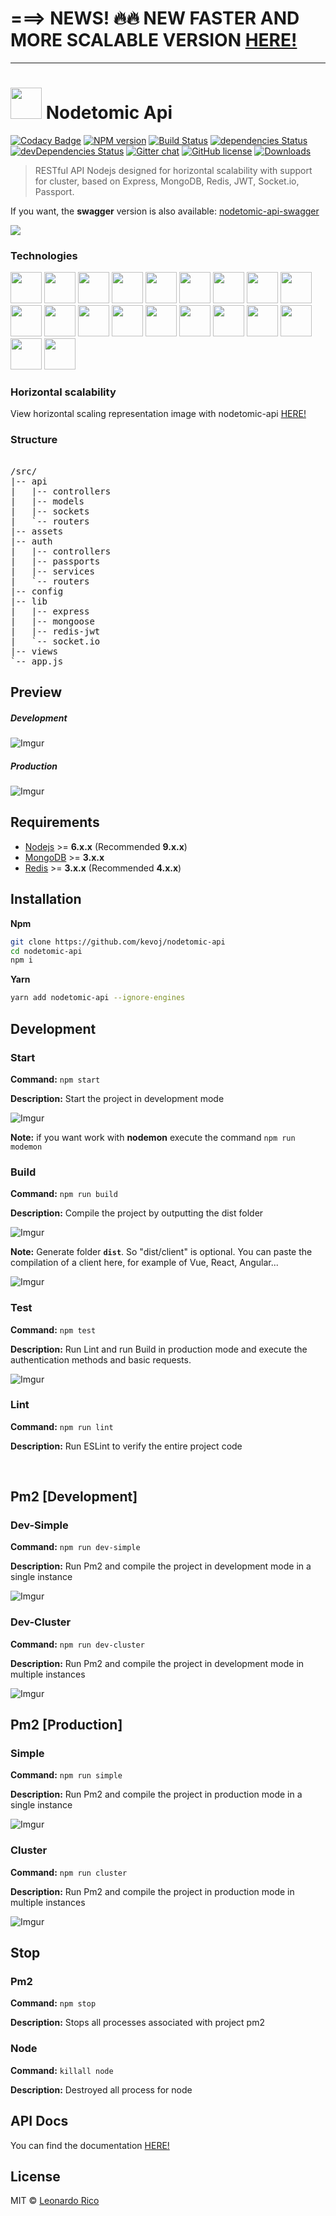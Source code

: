 
# ===> NEWS! 🔥🔥 NEW FASTER AND MORE SCALABLE VERSION <a href="https://github.com/kevoj/nodetomic" >HERE!</a>
<hr/>


# <img src="http://i.imgur.com/usoSYjY.png" width="50" /> Nodetomic Api

[![Codacy Badge](https://api.codacy.com/project/badge/Grade/f5084c4bad544b2586e3e973c8e3a336)](https://www.codacy.com/app/kevoj/nodetomic-api?utm_source=github.com&amp;utm_medium=referral&amp;utm_content=kevoj/nodetomic-api&amp;utm_campaign=Badge_Grade) [![NPM version](https://badge.fury.io/js/nodetomic-api.svg)](https://npmjs.org/package/nodetomic-api) [![Build Status](https://travis-ci.org/kevoj/nodetomic-api.svg?branch=master)](https://travis-ci.org/kevoj/nodetomic-api) [![dependencies Status](https://david-dm.org/kevoj/nodetomic-api/status.svg)](https://david-dm.org/kevoj/nodetomic-api) [![devDependencies Status](https://david-dm.org/kevoj/nodetomic-api/dev-status.svg)](https://david-dm.org/kevoj/nodetomic-api?type=dev) [![Gitter chat](https://img.shields.io/gitter/room/kevoj/scaling-fullstack.svg)](https://gitter.im/scaling-fullstack/Lobby) [![GitHub license](https://img.shields.io/badge/license-MIT-brightgreen.svg?style=flat-square)](https://raw.githubusercontent.com/kevoj/nodetomic-api/master/LICENSE) [![Downloads](https://img.shields.io/npm/dt/nodetomic-api.svg?style=flat-square)](https://npmjs.org/package/nodetomic-api)

> RESTful API Nodejs designed for horizontal scalability with support for cluster, based on Express, MongoDB, Redis, JWT, Socket.io, Passport.

If you want, the **swagger** version is also available: <a href="https://github.com/kevoj/nodetomic-api-swagger" >nodetomic-api-swagger</a>

<a href="https://www.codacy.com/app/kevoj/nodetomic-api?utm_source=github.com&utm_medium=referral&utm_content=kevoj/nodetomic-api&utm_campaign=Badge_Grade" ><img src="https://i.imgur.com/0ag9bJ6.png"></a>

### Technologies

<a><img src="http://oraclelinuxworld.com/wp-content/uploads/2016/01/NodeJS-Small-Blog-Feature-Image-.jpg" width="50"></a>
<a><img src="https://avatars2.githubusercontent.com/u/7658037?v=3&s=400" width="50"></a>
<a><img src="https://chris.lu/upload/images/redis.png" width="50"></a>
<a><img src="http://nightdeveloper.net/wp-content/uploads/2014/12/mongo_db.png" width="50"></a>
<a><img src="http://code.runnable.com/images/provider-icons/icon-express-alt.svg" width="50"></a>
<a><img src="https://www.pubnub.com/wp-content/uploads/2014/07/SOCKETIOICON.gif" width="50"></a>
<a><img src="https://pbs.twimg.com/profile_images/542039812916510720/Vw-JEJQA.png" width="50"></a>
<a><img src="https://cms-assets.tutsplus.com/uploads/users/16/posts/24511/preview_image/babel-1.png" width="50"></a>
<a><img src="http://www.themightycribb.com/wp-content/uploads/2016/08/gulpjs-logo.jpg" width="50"></a>
<a><img src="https://avatars0.githubusercontent.com/u/8770005?v=3&s=400" width="50"></a>
<a><img src="http://bluebirdjs.com/img/logo.png" width="50"></a>
<a><img src="https://nodemon.io/nodemon.svg" width="50"></a>
<a><img src="https://pbs.twimg.com/profile_images/599259952574693376/DMrPoJtc.png" width="50"></a>
<a><img src="http://www.erikasland.com/static/images/mongoose.png" width="50"></a>
<a><img src="https://nr-platform.s3.amazonaws.com/uploads/platform/published_extension/branding_icon/300/PKpktytKH9.png" width="50"></a>
<a><img src="https://awesomes.oss-cn-beijing.aliyuncs.com/repo/151017151426-82-1.jpg?x-oss-process=style/repo" width="50"></a>
<a><img src="https://seeklogo.com/images/E/eslint-logo-DDFB6EBCF6-seeklogo.com.png" width="50"></a>
<a><img src="https://avatars3.githubusercontent.com/u/2824157?v=3&s=400" width="50"></a>
<a><img src="https://i2.wp.com/community.nodemailer.com/wp-content/uploads/2015/10/n2-2.png?fit=422%2C360&ssl=1" width="50"></a>
<a><img src="https://cdn.xebialabs.com/assets/files/plugins/travis-ci.jpg" width="50"></a>

### Horizontal scalability

View horizontal scaling representation image with nodetomic-api <a href="https://github.com/kevoj/nodetomic-api/wiki/1.-Horizontal-scalability">HERE!</a>


### Structure

<pre> 
/src/
|-- api
|   |-- controllers
|   |-- models
|   |-- sockets
|   `-- routers
|-- assets
|-- auth
|   |-- controllers
|   |-- passports
|   |-- services
|   `-- routers
|-- config
|-- lib
|   |-- express
|   |-- mongoose
|   |-- redis-jwt
|   `-- socket.io
|-- views
`-- app.js
</pre> 

## Preview

##### Development
![Imgur](https://i.imgur.com/brGk8Qt.png)

##### Production
![Imgur](https://i.imgur.com/2KLfEUq.png)

## Requirements

- [Nodejs](https://nodejs.org) >= **6.x.x** (Recommended **9.x.x**)
- [MongoDB](https://www.mongodb.com)  >= **3.x.x**
- [Redis](https://redis.io)  >= **3.x.x** (Recommended **4.x.x**)

## Installation

**Npm**

```bash
git clone https://github.com/kevoj/nodetomic-api
cd nodetomic-api
npm i
```

**Yarn**

```bash
yarn add nodetomic-api --ignore-engines
```

## Development

### Start

**Command:** `npm start` 

**Description:** Start the project in development mode

![Imgur](https://i.imgur.com/dV6o7p9.png)

**Note:** if you want work with **nodemon** execute the command `npm run modemon`

### Build

**Command:** `npm run build`

**Description:** Compile the project by outputting the dist folder

![Imgur](http://i.imgur.com/NoXdDO4.png)

**Note:** Generate folder **`dist`**. So "dist/client" is optional. You can paste the compilation of a client here, for example of Vue, React, Angular...

![Imgur](https://i.imgur.com/bVFqr1f.png)

### Test

**Command:** `npm test`

**Description:** Run Lint and run Build in production mode and execute the authentication methods and basic requests.

![Imgur](http://i.imgur.com/ouKpQg1.png)

### Lint

**Command:** `npm run lint`

**Description:** Run ESLint to verify the entire project code

<br>

## Pm2 [Development]

### Dev-Simple

**Command:** `npm run dev-simple`

**Description:** Run Pm2 and compile the project in development mode in a single instance

![Imgur](http://i.imgur.com/cNuBVzK.png)

### Dev-Cluster

**Command:** `npm run dev-cluster`

**Description:** Run Pm2 and compile the project in development mode in multiple instances

![Imgur](http://i.imgur.com/wEU2Uz5.png)

## Pm2 [Production]

### Simple

**Command:** `npm run simple`

**Description:** Run Pm2 and compile the project in production mode in a single instance

![Imgur](http://i.imgur.com/tLA2hu7.png)

### Cluster

**Command:** `npm run cluster`

**Description:** Run Pm2 and compile the project in production mode in multiple instances

![Imgur](http://i.imgur.com/HTWJcUk.png)

## Stop

### Pm2

**Command:** `npm stop`

**Description:** Stops all processes associated with project pm2

### Node

**Command:** `killall node`

**Description:** Destroyed all process for node

## API Docs

You can find the documentation <a href="https://github.com/kevoj/nodetomic-api/wiki" >HERE!</a>

## License

MIT © [Leonardo Rico](https://github.com/kevoj/nodetomic-api/blob/master/LICENSE)
